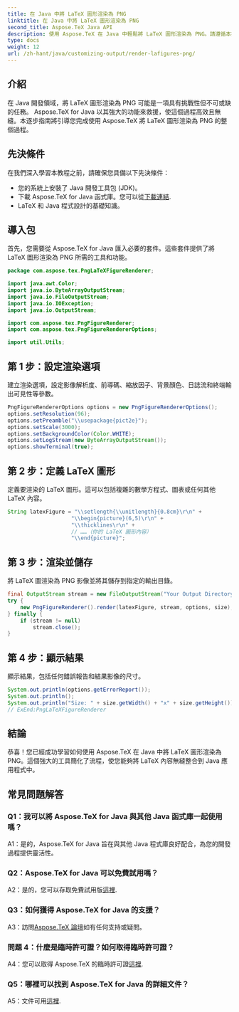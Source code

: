 ```yaml
---
title: 在 Java 中將 LaTeX 圖形渲染為 PNG
linktitle: 在 Java 中將 LaTeX 圖形渲染為 PNG
second_title: Aspose.TeX Java API
description: 使用 Aspose.TeX 在 Java 中輕鬆將 LaTeX 圖形渲染為 PNG。請遵循本指南以實現無縫整合。
type: docs
weight: 12
url: /zh-hant/java/customizing-output/render-lafigures-png/
---
```

## 介紹

在 Java 開發領域，將 LaTeX 圖形渲染為 PNG 可能是一項具有挑戰性但不可或缺的任務。 Aspose.TeX for Java 以其強大的功能來救援，使這個過程高效且無縫。本逐步指南將引導您完成使用 Aspose.TeX 將 LaTeX 圖形渲染為 PNG 的整個過程。

## 先決條件

在我們深入學習本教程之前，請確保您具備以下先決條件：

- 您的系統上安裝了 Java 開發工具包 (JDK)。
- 下載 Aspose.TeX for Java 函式庫。您可以從[下載連結](https://releases.aspose.com/tex/java/).
- LaTeX 和 Java 程式設計的基礎知識。

## 導入包

首先，您需要從 Aspose.TeX for Java 匯入必要的套件。這些套件提供了將 LaTeX 圖形渲染為 PNG 所需的工具和功能。

```java
package com.aspose.tex.PngLaTeXFigureRenderer;

import java.awt.Color;
import java.io.ByteArrayOutputStream;
import java.io.FileOutputStream;
import java.io.IOException;
import java.io.OutputStream;

import com.aspose.tex.PngFigureRenderer;
import com.aspose.tex.PngFigureRendererOptions;

import util.Utils;
```

## 第 1 步：設定渲染選項

建立渲染選項，設定影像解析度、前導碼、縮放因子、背景顏色、日誌流和終端輸出可見性等參數。

```java
PngFigureRendererOptions options = new PngFigureRendererOptions();
options.setResolution(96);
options.setPreamble("\\usepackage{pict2e}");
options.setScale(3000);
options.setBackgroundColor(Color.WHITE);
options.setLogStream(new ByteArrayOutputStream());
options.showTerminal(true);
```

## 第 2 步：定義 LaTeX 圖形

定義要渲染的 LaTeX 圖形。這可以包括複雜的數學方程式、圖表或任何其他 LaTeX 內容。

```java
String latexFigure = "\\setlength{\\unitlength}{0.8cm}\r\n" +
                    "\\begin{picture}(6,5)\r\n" +
                    "\\thicklines\r\n" +
                    // ……（你的 LaTeX 圖形內容）
                    "\\end{picture}";
```

## 第 3 步：渲染並儲存

將 LaTeX 圖渲染為 PNG 影像並將其儲存到指定的輸出目錄。

```java
final OutputStream stream = new FileOutputStream("Your Output Directory" + "text-and-formula.png");
try {
    new PngFigureRenderer().render(latexFigure, stream, options, size);
} finally {
    if (stream != null)
        stream.close();
}
```

## 第 4 步：顯示結果

顯示結果，包括任何錯誤報告和結果影像的尺寸。

```java
System.out.println(options.getErrorReport());
System.out.println();
System.out.println("Size: " + size.getWidth() + "x" + size.getHeight());
// ExEnd:PngLaTeXFigureRenderer
```

## 結論

恭喜！您已經成功學習如何使用 Aspose.TeX 在 Java 中將 LaTeX 圖形渲染為 PNG。這個強大的工具簡化了流程，使您能夠將 LaTeX 內容無縫整合到 Java 應用程式中。

## 常見問題解答

### Q1：我可以將 Aspose.TeX for Java 與其他 Java 函式庫一起使用嗎？

A1：是的，Aspose.TeX for Java 旨在與其他 Java 程式庫良好配合，為您的開發過程提供靈活性。

### Q2：Aspose.TeX for Java 可以免費試用嗎？

 A2：是的，您可以存取免費試用版[這裡](https://releases.aspose.com/).

### Q3：如何獲得 Aspose.TeX for Java 的支援？

A3：訪問[Aspose.TeX 論壇](https://forum.aspose.com/c/tex/47)如有任何支持或疑問。

### 問題 4：什麼是臨時許可證？如何取得臨時許可證？

 A4：您可以取得 Aspose.TeX 的臨時許可證[這裡](https://purchase.aspose.com/temporary-license/).

### Q5：哪裡可以找到 Aspose.TeX for Java 的詳細文件？

 A5：文件可用[這裡](https://reference.aspose.com/tex/java/).